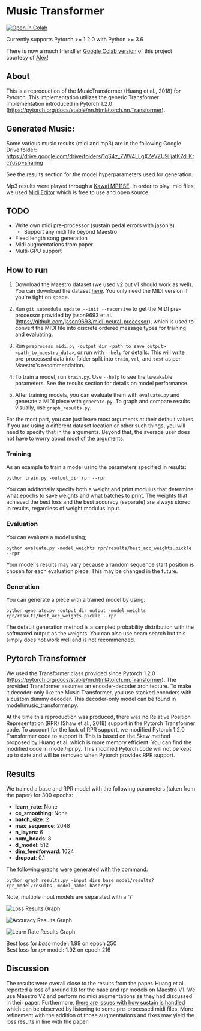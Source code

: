 # Music Transformer
[![Open in Colab](https://colab.research.google.com/assets/colab-badge.svg)](https://colab.research.google.com/github/asigalov61/SuperPiano/blob/master/Super_Piano_3.ipynb)

Currently supports Pytorch >= 1.2.0 with Python >= 3.6  

There is now a much friendlier [Google Colab version](https://github.com/asigalov61/SuperPiano/blob/master/Super_Piano_3.ipynb) of this project courtesy of [Alex](https://github.com/asigalov61)! 

## About
This is a reproduction of the MusicTransformer (Huang et al., 2018) for Pytorch. This implementation utilizes the generic Transformer implementation introduced in Pytorch 1.2.0 (https://pytorch.org/docs/stable/nn.html#torch.nn.Transformer).

## Generated Music:
Some various music results (midi and mp3) are in the following Google Drive folder:  
https://drive.google.com/drive/folders/1qS4z_7WV4LLgXZeVZU9IIjatK7dllKrc?usp=sharing

See the results section for the model hyperparameters used for generation.

Mp3 results were played through a [Kawai MP11SE](https://kawaius.com/product/mp11se/). 
In order to play .mid files, we used [Midi Editor](https://www.midieditor.org/) which is free to use and open source.

## TODO
* Write own midi pre-processor (sustain pedal errors with jason's)
   * Support any midi file beyond Maestro
* Fixed length song generation
* Midi augmentations from paper
* Multi-GPU support

## How to run
1. Download the Maestro dataset (we used v2 but v1 should work as well). You can download the dataset [here](https://magenta.tensorflow.org/datasets/maestro). You only need the MIDI version if you're tight on space. 

2. Run `git submodule update --init --recursive` to get the MIDI pre-processor provided by jason9693 et al. (https://github.com/jason9693/midi-neural-processor), which is used to convert the MIDI file into discrete ordered message types for training and evaluating. 

3. Run `preprocess_midi.py -output_dir <path_to_save_output> <path_to_maestro_data>`, or run with `--help` for details. This will write pre-processed data into folder split into `train`, `val`, and `test` as per Maestro's recommendation.

4. To train a model, run `train.py`. Use `--help` to see the tweakable parameters. See the results section for details on model performance. 

5. After training models, you can evaluate them with `evaluate.py` and generate a MIDI piece with `generate.py`. To graph and compare results visually, use `graph_results.py`.

For the most part, you can just leave most arguments at their default values. If you are using a different dataset location or other such things, you will need to specify that in the arguments. Beyond that, the average user does not have to worry about most of the arguments.

### Training
As an example to train a model using the parameters specified in results:

```
python train.py -output_dir rpr --rpr 
```
You can additonally specify both a weight and print modulus that determine what epochs to save weights and what batches to print. The weights that achieved the best loss and the best accuracy (separate) are always stored in results, regardless of weight modulus input.

### Evaluation
You can evaluate a model using;
```
python evaluate.py -model_weights rpr/results/best_acc_weights.pickle --rpr
```

Your model's results may vary because a random sequence start position is chosen for each evaluation piece. This may be changed in the future.

### Generation
You can generate a piece with a trained model by using:
```
python generate.py -output_dir output -model_weights rpr/results/best_acc_weights.pickle --rpr
```

The default generation method is a sampled probability distribution with the softmaxed output as the weights. You can also use beam search but this simply does not work well and is not recommended.

## Pytorch Transformer
We used the Transformer class provided since Pytorch 1.2.0 (https://pytorch.org/docs/stable/nn.html#torch.nn.Transformer). The provided Transformer assumes an encoder-decoder architecture. To make it decoder-only like the Music Transformer, you use stacked encoders with a custom dummy decoder. This decoder-only model can be found in model/music_transformer.py.

At the time this reproduction was produced, there was no Relative Position Representation (RPR) (Shaw et al., 2018) support in the Pytorch Transformer code. To account for the lack of RPR support, we modified Pytorch 1.2.0 Transformer code to support it. This is based on the Skew method proposed by Huang et al. which is more memory efficient. You can find the modified code in model/rpr.py. This modified Pytorch code will not be kept up to date and will be removed when Pytorch provides RPR support.

## Results
We trained a base and RPR model with the following parameters (taken from the paper) for 300 epochs:
* **learn_rate**: None
* **ce_smoothing**: None
* **batch_size**: 2
* **max_sequence**: 2048
* **n_layers**: 6
* **num_heads**: 8
* **d_model**: 512
* **dim_feedforward**: 1024
* **dropout**: 0.1

The following graphs were generated with the command: 
```
python graph_results.py -input_dirs base_model/results?rpr_model/results -model_names base?rpr
```

Note, multiple input models are separated with a '?'

![Loss Results Graph](https://lh3.googleusercontent.com/u6AL9vIXG7gBeKuLlVJGFeex7-q2NYLbMqYVZGFI3qxWlpa6hAXdVlOsD52i4jKjrVcf4YZCGBaMIVIagcu_z-7Sg5YhDcgsqcs-p4aR48C287c1QraG0tRnHnmimLd8jizk9afW8g=w2400 "Loss Results")

![Accuracy Results Graph](https://lh3.googleusercontent.com/ajbanROlOAM9YrNDaHrv1tWM8tZ4nrcrTehwoHsaftnPPZ4xEBLG0RmBa4awYXntBQF0RR_Uh3bsLZv4mdzmZM_TNisMnreKsB2jZIY7iSZjQiL4kRumypymuxIiHu-VdPB0kUkILQ=w2400 "Accuracy Results")

![Learn Rate Results Graph](https://lh3.googleusercontent.com/Gz8N8tgHN2qstvdq77GqQQiukWjwBUettMK8IYV0228il5NvRdrnoISS5HTrxd7xVOrRpSzTtLlRppT-UwWJ2ke1XnAsRMbJ0bCElSvCQAA_z08HSZjbJ4wQXBbg4lVzuGdikEN5Ug=w2400 "Learn Rate Results")

Best loss for *base* model: 1.99 on epoch 250  
Best loss for *rpr* model: 1.92 on epoch 216

## Discussion
The results were overall close to the results from the paper. Huang et al. reported a loss of around 1.8 for the base and rpr models on Maestro V1. We use Maestro V2 and perform no midi augmentations as they had discussed in their paper. Furthermore, [there are issues with how sustain is handled](https://github.com/jason9693/midi-neural-processor/pull/2) which can be observed by listening to some pre-processed midi files. More refinement with the addition of those augmentations and fixes may yield the loss results in line with the paper.



